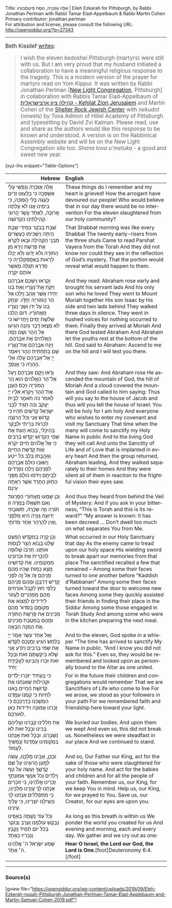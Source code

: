 <html>
<head></head>
<body>
Title: אֵלֶּה אֶזְכְּרָה, נוּסַח פִּיטְסְבּוּרְג | Eileh Ezkarah for Pittsburgh, by Rabbi Jonathan Perlman with Rabbi Tamar Elad-Appelbaum & Rabbi Martin Cohen<br />
Primary contributor: jonathan.perlman<br />
For attribution and license, please consult the following URL: <a href="http://opensiddur.org/?p=27343">http://opensiddur.org/?p=27343</a>
<p />
<hr />

<div class="english" lang="en" style="font-size: 1.2em;">

Beth Kissilef <a href="https://www.facebook.com/permalink.php?story_fbid=2383921938601844&id=100009521824547&__xts__%5B0%5D=68.ARDUNMvh4Fjyuq3LGkeTotz6ZjzUBp4nMkP3k6NskkA12DDQvzmFLmzFf3F_pVuj7VPnzfQdzskwwDZbsdPgKLm86wDY_FbR4mCS3QZZrM_iIixB557pBRydEZEv0s1ads_No4NX2tOfNtd6pW7ECJsL1gv7bVtAMkHiXF_yuyKkGn7UsESna_JXIfIOQzSzVwv5AXH8SuJ7olsY&__tn__=-R">writes</a>:

<blockquote>I wish the eleven kedoshei Pittsburgh (martyrs) were still with us. But I am very proud that my husband initiated a collaboration to have a meaningful religious response to the tragedy. This is a modern version of the prayer for martyrs read on Yom Kippur. It was written by Rabbi Jonathan Perlman [<a href="https://newlightcongregation.org">New Light Congregation</a>, Pittsburgh] in collaboration with Rabbis Tamar Elad-Appelbaum of <a href="http://kbyonline.org/synagogues/zion-jerusalem">קהילה ציון ארצישראלית - Kehilat Zion Jerusalem</a> and Martin Cohen of the <a href="https://www.srjc.org">Shelter Rock Jewish Center</a> with <em>nekudot</em> (vowels) by Tova Admon of Hillel Academy of Pittsburgh and typesetting by David Zvi Kalman. Please read, use and share as the authors would like this response to be known and understood. A version is on the Rabbinical Assembly website and will be on the New Light Congregation site too. <em>Shana tova u'metuka</em> - a good and sweet new year.</blockquote>
</div>

[xyz-ihs snippet="Table-Options"]<table style="margin-left: auto; margin-right: auto;" class="draggable">
<thead><tr><th id="x" style="text-align: right;">Hebrew</th><th style="text-align: left;">English</th></tr></thead>
<tbody>
<tr><td style="vertical-align:top;">
<div class="liturgy" lang="he">
אֵֽלֶּה אֶזְכְּרָה וְנַפְשִׁי עָלַי אֶשְׁפְּכָה
כִּי בְלְָעֽוּנוּ זָרִים כְּעֻגָּה בְּלִי הֲפוּכָה, 
כִּי בִימֵינוּ אֲנוּ לֹא עָלְתָה אֲרוּכָה,
לַאַחַד עָשָֹר הֲרוּגֵי קְהִילָתֵינוּ הַקְדוֹשָׁה.
</span></div></td>
 
<td style="vertical-align:top;">
<div class="english" lang="en">
These things do I remember and my heart is grieved!
How the arrogant have devoured our people!
Who would believe that in our day there would be no intervention
For the eleven slaughtered from our holy community?
</div></td></tr>


<tr><td style="vertical-align:top;">
<div class="liturgy" lang="he">
שַׁבָּת בַּבֹּקֶר כְּמִידֵי שַׁבָּת הַיְתָה  
וַיַשְׁכִּימוּ כְּעֶשְׂרִים מִבְּנֵי הַקְּהִילָה
וּבָאוּ לִקְרֹא אֶת פָּרַשַׁת וַיֵרַא מִן הַתּוֹרָה
וְלֹא יָדְעוּ וְלֹא יָכְלוּ לִרְאוֹת בְּאַסְפַּקְלַרְיָה  
כִּי סִּדְרַא תְגַלֶּה מְאַשֶׁר אוֹתָם יִקְרֶה 
</span></div></td>
 
<td style="vertical-align:top;">
<div class="english" lang="en">
That Shabbat morning was like every Shabbat
The twenty early-risers from the three shuls
Came to read Parshat Vayera from the Torah
And they did not know nor could they see in the reflection of God’s mystery, 
That the portion would reveal what would happen to them.
</div></td></tr>


<tr><td style="vertical-align:top;">
<div class="liturgy" lang="he">
וְקָרְאוּ׃ 
וַיַּשְׁכֵּם אַבְרָהָם וַיִּקַּח אֶת־נְעָרָיו
וְאֶת בְּנוֹ יְחִידוֹ אֲשֶׁר אָהַב
וַיֵּֽלְכוּ אֶל הַר הָמּוֹרִיָה יַחְדָּו.
יִצְחָק בְּנוֹ עַל יָדוֹ וּשְׁנֵי נְעָרָיו מֵאֲחוֹרָיו. 
דּוֹם הָלְכוּ שְׁלֹשֶׁת יָמִים
וַיַּחֲרִישׁוּ כִּי לֹא מָצְאוּ דָּבָר
וְהִנֵה הִגִיעוּ אֶל הָהָר
וְשָׁם נִסָּה הָאֱלֹהִים אֶת אַבְרָהָם.
וַיַּנַּח אַבְרָהָם אֶת־נַעֲרָיו שָׁם בְּתַחְתִּית הָהָר 
וַיֹּאמֶר יְיָ אֶל־אַבְרָהָם עֲלֵה אֵלַי הָהָרָה כִּי אֲנַסֶּךָּ. 
</span></div></td>
 
<td style="vertical-align:top;">
<div class="english" lang="en">
And they read:
Abraham rose early and brought his servant lads
And his only son who he loved
They went to Mount Moriah together
His son Isaac by his side and two lads behind
They walked three days in silence.
They went in hushed voices for nothing occurred to them.
Finally they arrived at Moriah
And there God tested Abraham
And Abraham let the youths rest at the bottom of the hill.
God said to Abraham: Ascend to me on the hill and I will test you there.
</div></td></tr>


<tr><td style="vertical-align:top;">
<div class="liturgy" lang="he">
וְרָאוּ׃ 
וַיָּקָם אַבְרָהָם
וַיַּעַל אֶל־הַר הָאֱלֹהִים הוּא הַר הָמּוֹרִיָה
וַיְכַס הֶעָנָן אֶת־הָהָר וַיִּקְרָא אֵלָיו יְיָ לֵאמֹר
כֹּה תֹאמַר לְבֵית יַעֲקֹב וְכֹה תַגֵּיד לִבְנֵי יִשְֹרָאֵל
קְדֹשִׁים תִּהְיוּ כִּי קָדוֹשׁ אֲנִי 
וְכֹל הַרוֹצֶה לִכְרוֹת בְּרִיתִי וּלְבַקֵּר בְּהֵיכָלִי,
בְּבוֹא הָעֵת אֶת שְׁמִי הַקָדוֹשׁ יְקַדֵּשׁ בְּרַבִּים 
כִּי אֶל אֱלֹהִים חַיִים יִקְרָא
וְאֶת קְדֻשַּׁת הָחַיִּים וְאָהֲבָתוֹ בְּלֶב כֹּל יִיטַע   
וַיַשׁוּבוּ כּוּלָם אַבְרָהָם לִפְנֵיהֶם 
וַיֵלְכוּ נִפְרָדִים לְבֵּיתָם  
וַיִדֹמוּ כוּלָם מִפְּנֵי הַחָזוֹן הַחָרֶד אַשֶׁר רָאֲתָה עֵינָם 
</span></div></td>
 
<td style="vertical-align:top;">
<div class="english" lang="en">
And they saw:
And Abraham rose
He ascended the mountain of God, the hill of Moriah
And a cloud covered the mountain and God called to him saying:
Thus will you say to the house of Jacob and thus will you tell the house of Israel: 
You will be holy for I am holy
And everyone who wishes to enter my covenant and visit my Sanctuary
That time when the many will come to sanctify my Holy Name in public
And to the living God they will call
And unto the Sanctity of Life and of Love that is implanted in every heart
And then the group returned, Abraham leading,
And they walked separately to their homes
And they were silent all of them in reaction to the frightful vision their eyes saw.
</div></td></tr>


<tr><td style="vertical-align:top;">
<div class="liturgy" lang="he">
וְכֵן שָׁמְעוּ מֵאֲחוֹרֵי הַפַּרְגּוֹד׃
וְאִם תִּשְׁאֲלוּ בְּמָרָה זוֹ תּוֹרָה וְזֶה שְׂכָרָהּ,
תְּשׁוּבָתִי יְדוּעָה׃
גְּזֵרָה הִיא מִלְּפָנַי
וְאֵין לְהַרְהֵר אַחַר מִדּוֹתָי.
</span></div></td>
 
<td style="vertical-align:top;">
<div class="english" lang="en">
And thus they heard from behind the Veil of Mystery:
And if you ask in your bitterness, “This is Torah and this is its reward?”
“My answer is known:
It has been decreed …
Don’t dwell too much on what separates You from Me.
</div></td></tr>


<tr><td style="vertical-align:top;">
<div class="liturgy" lang="he">
וְכֵן קָרָה בְּמִקְדַּשׁ הַמְעַט שֶׁלָּנוּ 
בְּבוֹא הַצָר לְנַסוֹת אוֹתָנוּ.
חַרְבּוֹ שְׁלוּפָה לְהַכְרִית אֶת זִכְרוֹנֵינוּ מִמְקוֹמֵינוּ. 
אֶת קְדוֹשֵׁינוּ מָצָא כְּמוֹת שֶׁהָיוּ׃ 
מֵהֶם פְּנֵיהֶם זֶה אֶל זֶה לִפְנֵי קָדִיֹש דְּרַבָּנָן 
וּמֵהֶם פְּנֵיהֶם כְּלַפֵּי חוּץ לְקַבֵּל אוֹרְחִים
מֵהֶם מְמַהָרִים לַעֲזוֹר לִיְדִידִים לִמְצוֹא
אֶת מְקוֹמָם בַּסִּדּוּר
מֵהֶם מְכִינִים אֶת פָּרַשַׁת הַתּוֹרָה
וּמֵהֶם בַּמִטְבַּח מְכִינִים אֶת הַמַנָה הַבָּאָה. 
</span></div></td>
 
<td style="vertical-align:top;">
<div class="english" lang="en">
What occurred in our Holy Sanctuary that day
As the enemy came to tread upon our holy space
His wielding sword to break apart our memories from that place
The sanctified recalled a few that remained –
Among some their faces turned to one another before “Kaddish d’Rabbanan”
Among some their faces turned toward the door to welcome new faces
Among some they quickly assisted their friends in finding
their place in the Siddur
Among some those engaged in Torah Study
And among some who were in the kitchen preparing the next meal.
</div></td></tr>


<tr><td style="vertical-align:top;">
<div class="liturgy" lang="he">
וְאֶל אַחַד עַשַׂר אָמַר יְיָ בְּלַחַשׁ
הִגִיעַ זְמַנְכֶם לְקַדֵּשׁ אֶת שִׁמִי בַּרַבִּים
וְיוֹדֵעַ אֲנִי שֶׁלֹא בִּיקַשְׁתֶּם זֹאת 
וּבְכׇל זֹאת זִכְרוּ וְהַבִּיטוּ לְעֲקֵידַת יָחִיד
</span></div></td>
 
<td style="vertical-align:top;">
<div class="english" lang="en">
And to the eleven, God spoke in a whisper
“The time has arrived to sanctify My Name in public.
“And I know you did not ask for this.” Even so, they would be remembered
and looked upon as personally bound to the Altar as one united.
</div></td></tr>


<tr><td style="vertical-align:top;">
<div class="liturgy" lang="he">
כִּי בַּעָתִיד יִזְכְּרוּ יְלַדִים וּקְּהִילוֹת 
שֶׁאַנַחְנוּ אֶת קְדוֹשָׁת הַחָיִים בָּאנוֹ לִחְיוֹת  
כִּי קַמְנוּ עַמָדְנוּ הִמְשָׁכְנוֹ בְּדָרְכְּכֶם 
כִּי זָכַרְנוּ אֶמוּנָה וִידִידוּת כַּאן לְאוֹרְכֶם.
</span></div></td>
 
<td style="vertical-align:top;">
<div class="english" lang="en">
For in the future their children and congregations would remember
That we are Sanctifiers of Life who come to live
For we arose, we stood as your followers in your path
For we remembered faith and friendship here toward your light.
</div></td></tr>


<tr><td style="vertical-align:top;">
<div class="liturgy" lang="he">
אֶת חַלְלֵינוּ קַבָרִנוּ
וְעֲלֵיהֶם בָּכִינוּ
וּבְכׇל זאֹת לֹא נִשְׁבַּרְנוּ.
וּבְכׇל זֹאת אֲנַחְנוּ בִּמְקוֹמֵינוּ עַמַדְנוּ!
וְנַמְשִׁיךְ לַעֲמוֹד.
</span></div></td>
 
<td style="vertical-align:top;">
<div class="english" lang="en">
We buried our bodies.
And upon them we wept
And even so, this did not break us.
Nonetheless we were steadfast in our place
And we continued to stand.
</div></td></tr>


<tr><td style="vertical-align:top;">
<div class="liturgy" lang="he">
וּבְכֵן, אָבִֽינוּ מַלְכֵּֽנוּ, עֲשֵׂה לְמַֽעַן הֲרוּגֵינוּ
עַל שֵׁם קׇדְשֶֽׁךָ
וְעַשֵׂה עַל טַף וַיְלַדִים וְכֹל אַנְשֵׁי אֶמוּנַתֶךָ
זָכְרֵינוּ אֱלֹהֵינוּ, כִּי זוֹכְרִים אַנָחְנוּ לָךְ 
עֲזְרֵֽנוּ מַלְכֵּינוּ, כִּי מִתְפַּלְלִים אַנָחְנוּ לָךְ
וְהַצִּילֵֽנוּ יוֹצְרֵינוּ, כִּי עָלֶיךָ עֵינֵינוּ.
</span></div></td>
 
<td style="vertical-align:top;">
<div class="english" lang="en">
And so, Our Father our King, act for the sake of those who were slaughtered 
for your holy name.
And act for the babies and children and for all the people of your faith.
Remember us, our King, for we keep You in mind.
Help us, our King, for we prayed to You.
Save us, our Creator, for our eyes are upon you.
</div></td></tr>


<tr><td style="vertical-align:top;">
<div class="liturgy" lang="he">
וְכֹל עוֹד נְשָׁמָה בְּאַפֶּינוּ
נְבַקֶשׁ עוֹלַמֵנוּ
וְעֶרֶב וַבּוֹקֶר בְכֹל יוֹם תַמִיד
נְקַבֵּץ וְנַכְרִיז כְּאֶחָד׃
</span></div></td>
 
<td style="vertical-align:top;">
<div class="english" lang="en">
As long as this breath is within us
We ponder the world you created for us
And evening and morning, each and every day.
We gather and we cry out as one:
</div></td></tr>


<tr><td style="vertical-align:top;">
<div class="liturgy" lang="he">
שְׁמַע יִשְׂרָאֵל ה׳ אֱלֹהֵינוּ ה׳ אֶחָד.
</span></div></td>
 
<td style="vertical-align:top;">
<div class="english" lang="en">
<strong>Hear O Israel, the Lord our God, the Lord is One.</strong>[foot]Deuteronomy 6:4.[/foot]
</div></td></tr>
</tbody></table>

<hr />

<h3>Source(s)</h3>

[gview file="https://opensiddur.org/wp-content/uploads/2019/09/Eleh-Ezkerah-nusah-Pittsburgh-Jonathan-Perlman-Tamar-Elad-Applebaum-and-Martin-Samuel-Cohen-2019.pdf"]
</body>
</html>